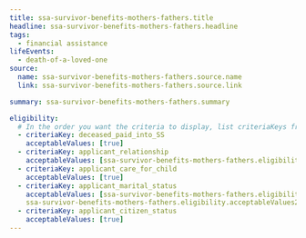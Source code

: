```yaml
---
title: ssa-survivor-benefits-mothers-fathers.title
headline: ssa-survivor-benefits-mothers-fathers.headline
tags:
  - financial assistance
lifeEvents:
  - death-of-a-loved-one
source:
  name: ssa-survivor-benefits-mothers-fathers.source.name
  link: ssa-survivor-benefits-mothers-fathers.source.link

summary: ssa-survivor-benefits-mothers-fathers.summary

eligibility:
  # In the order you want the criteria to display, list criteriaKeys from the csv here, each followed by a comma-separated list of which values indicate eligibility for that criteria. Wrap individual values in quotes if they have inner commas.
  - criteriaKey: deceased_paid_into_SS
    acceptableValues: [true]
  - criteriaKey: applicant_relationship
    acceptableValues: [ssa-survivor-benefits-mothers-fathers.eligibility.acceptableValues]
  - criteriaKey: applicant_care_for_child
    acceptableValues: [true]
  - criteriaKey: applicant_marital_status
    acceptableValues: [ssa-survivor-benefits-mothers-fathers.eligibility.acceptableValues1, 
    ssa-survivor-benefits-mothers-fathers.eligibility.acceptableValues2]
  - criteriaKey: applicant_citizen_status
    acceptableValues: [true]
---
```

